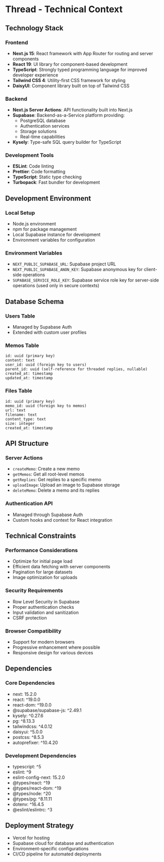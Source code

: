 # Thread - Technical Context

## Technology Stack

### Frontend
- **Next.js 15**: React framework with App Router for routing and server components
- **React 19**: UI library for component-based development
- **TypeScript**: Strongly typed programming language for improved developer experience
- **Tailwind CSS 4**: Utility-first CSS framework for styling
- **DaisyUI**: Component library built on top of Tailwind CSS

### Backend
- **Next.js Server Actions**: API functionality built into Next.js
- **Supabase**: Backend-as-a-Service platform providing:
  - PostgreSQL database
  - Authentication services
  - Storage solutions
  - Real-time capabilities
- **Kysely**: Type-safe SQL query builder for TypeScript

### Development Tools
- **ESLint**: Code linting
- **Prettier**: Code formatting
- **TypeScript**: Static type checking
- **Turbopack**: Fast bundler for development

## Development Environment

### Local Setup
- Node.js environment
- npm for package management
- Local Supabase instance for development
- Environment variables for configuration

### Environment Variables
- `NEXT_PUBLIC_SUPABASE_URL`: Supabase project URL
- `NEXT_PUBLIC_SUPABASE_ANON_KEY`: Supabase anonymous key for client-side operations
- `SUPABASE_SERVICE_ROLE_KEY`: Supabase service role key for server-side operations (used only in secure contexts)

## Database Schema

### Users Table
- Managed by Supabase Auth
- Extended with custom user profiles

### Memos Table
```
id: uuid (primary key)
content: text
user_id: uuid (foreign key to users)
parent_id: uuid (self-reference for threaded replies, nullable)
created_at: timestamp
updated_at: timestamp
```

### Files Table
```
id: uuid (primary key)
memo_id: uuid (foreign key to memos)
url: text
filename: text
content_type: text
size: integer
created_at: timestamp
```

## API Structure

### Server Actions
- `createMemo`: Create a new memo
- `getMemos`: Get all root-level memos
- `getReplies`: Get replies to a specific memo
- `uploadImage`: Upload an image to Supabase storage
- `deleteMemo`: Delete a memo and its replies

### Authentication API
- Managed through Supabase Auth
- Custom hooks and context for React integration

## Technical Constraints

### Performance Considerations
- Optimize for initial page load
- Efficient data fetching with server components
- Pagination for large datasets
- Image optimization for uploads

### Security Requirements
- Row Level Security in Supabase
- Proper authentication checks
- Input validation and sanitization
- CSRF protection

### Browser Compatibility
- Support for modern browsers
- Progressive enhancement where possible
- Responsive design for various devices

## Dependencies

### Core Dependencies
- next: 15.2.0
- react: ^19.0.0
- react-dom: ^19.0.0
- @supabase/supabase-js: ^2.49.1
- kysely: ^0.27.6
- pg: ^8.13.3
- tailwindcss: ^4.0.12
- daisyui: ^5.0.0
- postcss: ^8.5.3
- autoprefixer: ^10.4.20

### Development Dependencies
- typescript: ^5
- eslint: ^9
- eslint-config-next: 15.2.0
- @types/react: ^19
- @types/react-dom: ^19
- @types/node: ^20
- @types/pg: ^8.11.11
- dotenv: ^16.4.5
- @eslint/eslintrc: ^3

## Deployment Strategy
- Vercel for hosting
- Supabase cloud for database and authentication
- Environment-specific configurations
- CI/CD pipeline for automated deployments
